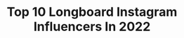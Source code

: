 ---
title: Top 10 Longboard Instagram Influencers In 2022
description: >-
  Find top longboard Instagram influencers in 2022. Most popular hashtags: #portrait #tasteinhotels #pursuitofportraits.
platform: Instagram
hits: 762
text_top: Discover the most popular Instagram influencers on inBeat.
text_bottom: inBeat has 762 Instagram influencers like this for you to contact.
profiles:
  - username: "longboard_universe_"
    fullname: >-
      Longboards
    bio: >-
      🛹 Longboard pics 🛹 Send me your own longboard pics & I'll post them w/ credit to you 🛹 The more active you guys are the more I'll post ✌🏼️
    location: ""
    followers: 17243
    engagement: 794
    commentsToLikes: 0.005807
    id: ck5q5hc0vsvm60i11g6pf5skd
    verified: false
    hashtags: ""
  - username: "sarawfc"
    fullname: >-
      Sara Watanabe 🌵🌻
    bio: >-
      Atleta de Longboard Dancing e Balance Board✨ Esportes, Humor e Lifestyle🌈 Meus videos na tag #playSaraWatanabe 📩 sarawfc@gmail.com
    location: "Brazil"
    followers: 20305
    engagement: 764
    commentsToLikes: 0.046270
    id: ck6txd3ahx5ol0j71sbb675k9
    verified: false
    hashtags: ""
  - username: "katevoynova"
    fullname: >-
      Kate Voynova: Longboard & Fun
    bio: >-
      PRO LONGBOARDER | RU/EN ✍️ ⠀ ⠀ Здесь катание, любовь и творчество Бесконечный позитив в сториз ⠀ Skating, fun and inspiration 🧡 ⠀ Школа: @flipnflow⠀
    location: "Russia"
    followers: 128684
    engagement: 691
    commentsToLikes: 0.013457
    id: ck0vx2akxwsf70i19ci3xcct4
    verified: false
    hashtags: "#onlinesycld2020, #nike, #lamoda"
  - username: "rickydangos"
    fullname: >-
      Dangos
    bio: >-
      Skateboarder Longboarder coach @bandungskateschool Chef at @rm.pondokkapau
    location: "Indonesia"
    followers: 5483
    engagement: 488
    commentsToLikes: 0.090045
    id: ck5zj7bqbh2nu0i14ymwhzpm5
    verified: false
    hashtags: "#coronakoplak, #alhamdullilah, #skateboardingisfun, #jjs"
  - username: "tulliodalpiaz"
    fullname: >-
      Tullio Dalpiaz
    bio: >-
      Atleta longboard / @bypastor.oficial @bullwax @chillstrong_inc @carvasurf @suntech_gripsystem @litoral_55 @boardlife.br 🇧🇷
    location: "Brazil"
    followers: 3338
    engagement: 1548
    commentsToLikes: 0.073237
    id: ck5bub7d6hh510i11pp372u7c
    verified: false
    hashtags: "#bypastorteam, #longboardsurfing, #ubatubalovers, #longboardlifestyle"
  - username: "florachristin"
    fullname: >-
      Flora Christin Butarbutar
    bio: >-
      1st Indo female competitive longboard surfer 📍Bali
    location: "Indonesia"
    followers: 37130
    engagement: 493
    commentsToLikes: 0.019103
    id: ck0uacy5ybycu0i19boqmv7jv
    verified: false
    hashtags: "#coronavirus, #prayforchina, #odyseaplank"
  - username: "heber.garcia.p"
    fullname: >-
      
    bio: >-
      📷 Me gusta hacer fotos 🗣Trabajador Social 👊🏻 Longboard 💻 Adobe Lightroom Classic CC
    location: "Chile"
    followers: 7501
    engagement: 1270
    commentsToLikes: 0.093393
    id: ck6tuupkdij5e0j71wisodnt3
    verified: false
    hashtags: "#wmportraits, #portraittalents, #yourvisiongallery, #portraitphotography"
  - username: "rachaeltilly"
    fullname: >-
      Rachael Tilly
    bio: >-
      Welcome to my personal online scrapbook 🙂 Former WSL Women's Longboard World Champion Philippians 4:13
    location: "Australia"
    followers: 17327
    engagement: 590
    commentsToLikes: 0.022060
    id: ck0tv2msn9o7b0i195g0ykfia
    verified: true
    hashtags: "#35mm"
  - username: "eliana_jordan"
    fullname: >-
      Eliana Jordan | travel | BALI
    bio: >-
      📸 #socialmedia #scubainstructor 🐋 #fulltimetraveler at Covid time 🚐 #vanlife | surf 🏄🏻‍♀️ | longboard 🛹 ♻️ #minimalist 💌elianajr1@gmail.com 📍Bali
    location: "Indonesia"
    followers: 29702
    engagement: 245
    commentsToLikes: 0.089435
    id: ck6tkws645k3a0j71v1xcg8gr
    verified: false
    hashtags: "#besthotels, #baliisland, #lombokisland, #komodo"
  - username: "hwamok_mermaid"
    fullname: >-
      화목🐠 프리다이빙•여행•위스키•롱보드•킥복싱•스팅어
    bio: >-
      Seoul, Korea 다이빙 14년째. 알콜 마니아와 중독 사이. 위스키와 장난감, 롱보드와 바다를 사랑하는 아가미녀(gillgirl) Scuba diving, whisky, Toys, Travel, Longboard 👇🏻유튜브에 이것저것 올리는 중
    location: "South Korea"
    followers: 14366
    engagement: 398
    commentsToLikes: 0.047483
    id: ck6u3uewnzxwb0j71wsitb6h0
    verified: false
    hashtags: "#snorkeling, #seoul, #skindiver, #freediver"
---